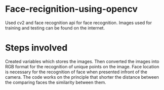 # Face-recignition-using-opencv
Used cv2 and face recognition api for face recognition.
Images used for training and testing can be found on the internet.
# Steps involved
Created variables which stores the images. Then converted the images into RGB format for the recognition of unique points on the image.
Face location is necessary for the recognition of face when presented infront of the camera.
The code works on the principle that  shorter the distance between the comparing faces the similarity between them. 

